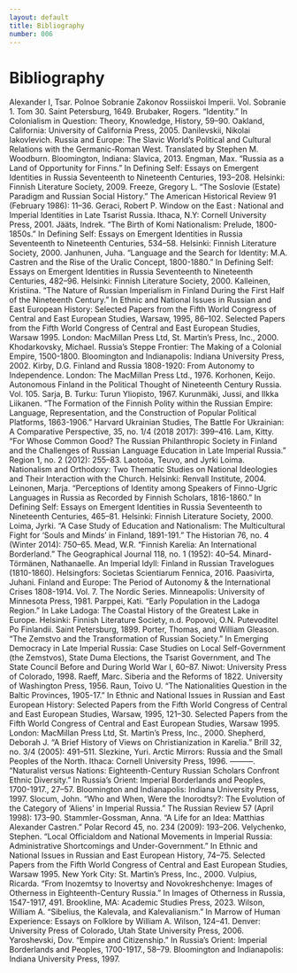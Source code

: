 ```yaml
---
layout: default
title: Bibliography
number: 006
---
```


# Bibliography
Alexander I, Tsar. Polnoe Sobranie Zakonov Rossiiskoi Imperii. Vol. Sobranie 1. Tom 30. Saint Petersburg, 1649.
Brubaker, Rogers. “Identity.” In Colonialism in Question: Theory, Knowledge, History, 59–90. Oakland, California: University of California Press, 2005.
Danilevskii, Nikolai Iakovlevich. Russia and Europe: The Slavic World’s Political and Cultural Relations with the Germanic-Roman West. Translated by Stephen M. Woodburn. Bloomington, Indiana: Slavica, 2013.
Engman, Max. “Russia as a Land of Opportunity for Finns.” In Defining Self: Essays on Emergent Identities in Russia Seventeenth to Nineteenth Centuries, 193–208. Helsinki: Finnish Literature Society, 2009.
Freeze, Gregory L. “The Soslovie (Estate) Paradigm and Russian Social History.” The American Historical Review 91 (February 1986): 11–36.
Geraci, Robert P. Window on the East : National and Imperial Identities in Late Tsarist Russia. Ithaca, N.Y: Cornell University Press, 2001.
Jääts, Indrek. “The Birth of Komi Nationalism: Prelude, 1800-1850s.” In Defining Self: Essays on Emergent Identities in Russia Seventeenth to Nineteenth Centuries, 534–58. Helsinki: Finnish Literature Society, 2000.
Janhunen, Juha. “Language and the Search for Identity: M.A. Castren and the Rise of the Uralic Concept, 1800-1880.” In Defining Self: Essays on Emergent Identities in Russia Seventeenth to Nineteenth Centuries, 482–96. Helsinki: Finnish Literature Society, 2000.
Kalleinen, Kristiina. “The Nature of Russian Imperialism in Finland During the First Half of the Nineteenth Century.” In Ethnic and National Issues in Russian and East European History: Selected Papers from the Fifth World Congress of Central and East European Studies, Warsaw, 1995, 86–102. Selected Papers from the Fifth World Congress of Central and East European Studies, Warsaw 1995. London: MacMillan Press Ltd, St. Martin’s Press, Inc., 2000.
Khodarkovsky, Michael. Russia’s Steppe Frontier: The Making of a Colonial Empire, 1500-1800. Bloomington and Indianapolis: Indiana University Press, 2002.
Kirby, D.G. Finland and Russia 1808-1920: From Autonomy to Independence. London: The MacMillan Press Ltd., 1976.
Korhonen, Keijo. Autonomous Finland in the Political Thought of Nineteenth Century Russia. Vol. 105. Sarja, B. Turku: Turun Yliopisto, 1967.
Kurunmäki, Jussi, and Ilkka Liikanen. “The Formation of the Finnish Polity within the Russian Empire: Language, Representation, and the Construction of Popular Political Platforms, 1863-1906.” Harvard Ukrainian Studies, The Battle For Ukrainian: A Comparative Perspective, 35, no. 1/4 (2018 2017): 399–416.
Lam, Kitty. “For Whose Common Good? The Russian Philanthropic Society in Finland and the Challenges of Russian Language Education in Late Imperial Russia.” Region 1, no. 2 (2012): 255–83.
Laotoöa, Teuvo, and Jyrki Loima. Nationalism and Orthodoxy: Two Thematic Studies on National Ideologies and Their Interaction with the Church. Helsinki: Renvall Institute, 2004.
Leinonen, Marja. “Perceptions of Identity among Speakers of Finno-Ugric Languages in Russia as Recorded by Finnish Scholars, 1816-1860.” In Defining Self: Essays on Emergent Identities in Russia Seventeenth to Nineteenth Centuries, 465–81. Helsinki: Finnish Literature Society, 2000.
Loima, Jyrki. “A Case Study of Education and Nationalism: The Multicultural Fight for ‘Souls and Minds’ in Finland, 1891-191.” The Historian 76, no. 4 (Winter 2014): 750–65.
Mead, W.R. “Finnish Karelia: An International Borderland.” The Geographical Journal 118, no. 1 (1952): 40–54.
Minard-Törmänen, Nathanaelle. An Imperial Idyll: Finland in Russian Travelogues (1810-1860). Helsingfors: Societas Scientiarum Fennica, 2016.
Paasivirta, Juhani. Finland and Europe: The Period of Autonomy & the International Crises 1808-1914. Vol. 7. The Nordic Series. Minneapolis: University of Minnesota Press, 1981.
Parppei, Kati. “Early Population in the Ladoga Region.” In Lake Ladoga: The Coastal History of the Greatest Lake in Europe. Helsinki: Finnish Literature Society, n.d.
Popovoi, O.N. Putevoditel Po Finlandii. Saint Petersburg, 1899.
Porter, Thomas, and William Gleason. “The Zemstvo and the Transformation of Russian Society.” In Emerging Democracy in Late Imperial Russia: Case Studies on Local Self-Government (the Zemstvos), State Duma Elections, the Tsarist Government, and The State Council Before and During World War I, 60–87. Niwot: University Press of Colorado, 1998.
Raeff, Marc. Siberia and the Reforms of 1822. University of Washington Press, 1956.
Raun, Toivo U. “The Nationalities Question in the Baltic Provinces, 1905-17.” In Ethnic and National Issues in Russian and East European History: Selected Papers from the Fifth World Congress of Central and East European Studies, Warsaw, 1995, 121–30. Selected Papers from the Fifth World Congress of Central and East European Studies, Warsaw 1995. London: MacMillan Press Ltd, St. Martin’s Press, Inc., 2000.
Shepherd, Deborah J. “A Brief History of Views on Christianization in Karelia.” Brill 32, no. 3/4 (2005): 491–511.
Slezkine, Yuri. Arctic Mirrors: Russia and the Small Peoples of the North. Ithaca: Cornell University Press, 1996.
———. “Naturalist versus Nations: Eighteenth-Century Russian Scholars Confront Ethnic Diversity.” In Russia’s Orient: Imperial Borderlands and Peoples, 1700-1917., 27–57. Bloomington and Indianapolis: Indiana University Press, 1997.
Slocum, John. “Who and When, Were the Inorodtsy?: The Evolution of the Category of ‘Aliens’ in Imperial Russia.” The Russian Review 57 (April 1998): 173–90.
Stammler-Gossman, Anna. “A Life for an Idea: Matthias Alexander Castren.” Polar Record 45, no. 234 (2009): 193–206.
Velychenko, Stephen. “Local Officialdom and National Movements in Imperial Russia: Administrative Shortcomings and Under-Government.” In Ethnic and National Issues in Russian and East European History, 74–75. Selected Papers from the Fifth World Congress of Central and East European Studies, Warsaw 1995. New York City: St. Martin’s Press, Inc., 2000.
Vulpius, Ricarda. “From Inozemtsy to Inovertsy and Novokreshchenye: Images of Otherness in Eighteenth-Century Russia.” In Images of Otherness in Russia, 1547-1917, 491. Brookline, MA: Academic Studies Press, 2023.
Wilson, William A. “Sibelius, the Kalevala, and Kalevalianism.” In Marrow of Human Experience: Essays on Folklore by William A. Wilson, 124–41. Denver: University Press of Colorado, Utah State University Press, 2006.
Yaroshevski, Dov. “Empire and Citizenship.” In Russia’s Orient: Imperial Borderlands and Peoples, 1700-1917., 58–79. Bloomington and Indianapolis: Indiana University Press, 1997.
